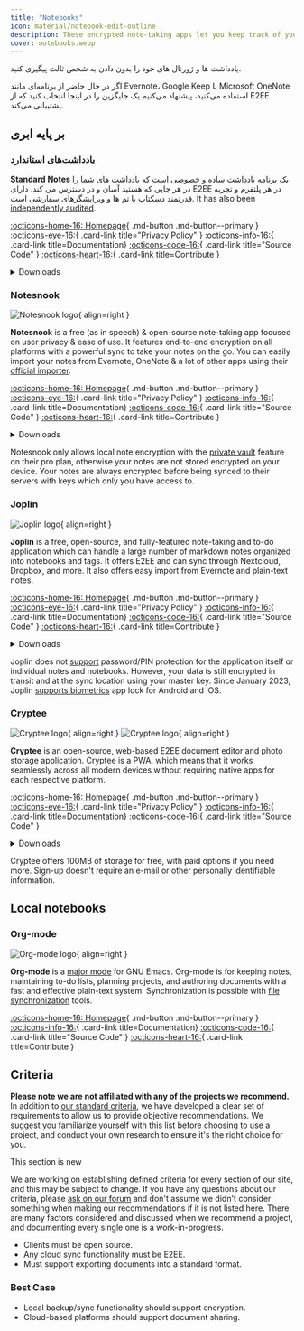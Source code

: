 ```yaml
---
title: "Notebooks"
icon: material/notebook-edit-outline
description: These encrypted note-taking apps let you keep track of your notes without giving them to a third-party.
cover: notebooks.webp
---
```


یادداشت ها و ژورنال های خود را بدون دادن به شخص ثالث پیگیری کنید.

اگر در حال حاضر از برنامه‌ای مانند Evernote، Google Keep یا Microsoft OneNote استفاده می‌کنید، پیشنهاد می‌کنیم یک جایگزین را در اینجا انتخاب کنید که از E2EE پشتیبانی می‌کند.

## بر پایه ابری

### یادداشت‌های استاندارد

<div class="admonition recommendation" markdown>

**Standard Notes** یک برنامه یادداشت ساده و خصوصی است که یادداشت های شما را در هر جایی که هستید آسان و در دسترس می کند. دارای E2EE در هر پلتفرم و تجربه قدرتمند دسکتاپ با تم ها و ویرایشگرهای سفارشی است. It has also been [independently audited](https://standardnotes.com/help/2/has-standard-notes-completed-a-third-party-security-audit).

[:octicons-home-16: Homepage](https://standardnotes.com){ .md-button .md-button--primary }
[:octicons-eye-16:](https://standardnotes.com/privacy){ .card-link title="Privacy Policy" }
[:octicons-info-16:](https://standardnotes.com/help){ .card-link title=Documentation}
[:octicons-code-16:](https://github.com/standardnotes){ .card-link title="Source Code" }
[:octicons-heart-16:](https://standardnotes.com/donate){ .card-link title=Contribute }

<details class="downloads" markdown>
<summary>Downloads</summary>

- [:simple-googleplay: Google Play](https://play.google.com/store/apps/details?id=com.standardnotes)
- [:simple-appstore: App Store](https://apps.apple.com/app/id1285392450)
- [:simple-github: GitHub](https://github.com/standardnotes/app/releases)
- [:simple-windows11: Windows](https://standardnotes.com)
- [:simple-apple: macOS](https://standardnotes.com)
- [:simple-linux: Linux](https://standardnotes.com)
- [:octicons-globe-16: Web](https://app.standardnotes.com)

</details>

</div>

### Notesnook

<div class="admonition recommendation" markdown>

![Notesnook logo](assets/img/notebooks/notesnook.svg){ align=right }

**Notesnook** is a free (as in speech) & open-source note-taking app focused on user privacy & ease of use. It features end-to-end encryption on all platforms with a powerful sync to take your notes on the go. You can easily import your notes from Evernote, OneNote & a lot of other apps using their [official importer](https://importer.notesnook.com).

[:octicons-home-16: Homepage](https://notesnook.com){ .md-button .md-button--primary }
[:octicons-eye-16:](https://notesnook.com/privacy){ .card-link title="Privacy Policy" }
[:octicons-info-16:](https://help.notesnook.com){ .card-link title=Documentation}
[:octicons-code-16:](https://github.com/streetwriters/notesnook){ .card-link title="Source Code" }
[:octicons-heart-16:](https://github.com/streetwriters/notesnook/blob/master/CONTRIBUTING.md){ .card-link title=Contribute }

<details class="downloads" markdown>
<summary>Downloads</summary>

- [:simple-googleplay: Google Play](https://play.google.com/store/apps/details?id=com.streetwriters.notesnook)
- [:simple-appstore: App Store](https://apps.apple.com/app/id1544027013)
- [:simple-github: GitHub](https://github.com/streetwriters/notesnook/releases)
- [:simple-windows11: Windows](https://notesnook.com/downloads)
- [:simple-apple: macOS](https://notesnook.com/downloads)
- [:simple-linux: Linux](https://notesnook.com/downloads)
- [:simple-firefoxbrowser: Firefox](https://notesnook.com/notesnook-web-clipper)
- [:simple-googlechrome: Chrome](https://chrome.google.com/webstore/detail/notesnook-web-clipper/kljhpemdlcnjohmfmkogahelkcidieaj)

</details>

</div>

Notesnook only allows local note encryption with the [private vault](https://help.notesnook.com/lock-notes-with-private-vault) feature on their pro plan, otherwise your notes are not stored encrypted on your device. Your notes are always encrypted before being synced to their servers with keys which only you have access to.

### Joplin

<div class="admonition recommendation" markdown>

![Joplin logo](assets/img/notebooks/joplin.svg){ align=right }

**Joplin** is a free, open-source, and fully-featured note-taking and to-do application which can handle a large number of markdown notes organized into notebooks and tags. It offers E2EE and can sync through Nextcloud, Dropbox, and more. It also offers easy import from Evernote and plain-text notes.

[:octicons-home-16: Homepage](https://joplinapp.org){ .md-button .md-button--primary }
[:octicons-eye-16:](https://joplinapp.org/privacy){ .card-link title="Privacy Policy" }
[:octicons-info-16:](https://joplinapp.org/help){ .card-link title=Documentation}
[:octicons-code-16:](https://github.com/laurent22/joplin){ .card-link title="Source Code" }
[:octicons-heart-16:](https://joplinapp.org/donate){ .card-link title=Contribute }

<details class="downloads" markdown>
<summary>Downloads</summary>

- [:simple-googleplay: Google Play](https://play.google.com/store/apps/details?id=net.cozic.joplin)
- [:simple-appstore: App Store](https://apps.apple.com/app/id1315599797)
- [:simple-github: GitHub](https://github.com/laurent22/joplin-android/releases)
- [:simple-windows11: Windows](https://joplinapp.org/#desktop-applications)
- [:simple-apple: macOS](https://joplinapp.org/#desktop-applications)
- [:simple-linux: Linux](https://joplinapp.org/#desktop-applications)
- [:simple-firefoxbrowser: Firefox](https://addons.mozilla.org/firefox/addon/joplin-web-clipper)
- [:simple-googlechrome: Chrome](https://chrome.google.com/webstore/detail/joplin-web-clipper/alofnhikmmkdbbbgpnglcpdollgjjfek)

</details>

</div>

Joplin does not [support](https://github.com/laurent22/joplin/issues/289) password/PIN protection for the application itself or individual notes and notebooks. However, your data is still encrypted in transit and at the sync location using your master key. Since January 2023, Joplin [supports biometrics](https://github.com/laurent22/joplin/commit/f10d9f75b055d84416053fab7e35438f598753e9) app lock for Android and iOS.

### Cryptee

<div class="admonition recommendation" markdown>

![Cryptee logo](./assets/img/notebooks/cryptee.svg#only-light){ align=right }
![Cryptee logo](./assets/img/notebooks/cryptee-dark.svg#only-dark){ align=right }

**Cryptee** is an open-source, web-based E2EE document editor and photo storage application. Cryptee is a PWA, which means that it works seamlessly across all modern devices without requiring native apps for each respective platform.

[:octicons-home-16: Homepage](https://crypt.ee){ .md-button .md-button--primary }
[:octicons-eye-16:](https://crypt.ee/privacy){ .card-link title="Privacy Policy" }
[:octicons-info-16:](https://crypt.ee/help){ .card-link title=Documentation}
[:octicons-code-16:](https://github.com/cryptee){ .card-link title="Source Code" }

<details class="downloads" markdown>
<summary>Downloads</summary>

- [:octicons-globe-16: PWA](https://crypt.ee/download)

</details>

</div>

Cryptee offers 100MB of storage for free, with paid options if you need more. Sign-up doesn't require an e-mail or other personally identifiable information.

## Local notebooks

### Org-mode

<div class="admonition recommendation" markdown>

![Org-mode logo](assets/img/notebooks/org-mode.svg){ align=right }

**Org-mode** is a [major mode](https://gnu.org/software/emacs/manual/html_node/elisp/Major-Modes.html) for GNU Emacs. Org-mode is for keeping notes, maintaining to-do lists, planning projects, and authoring documents with a fast and effective plain-text system. Synchronization is possible with [file synchronization](file-sharing.md#file-sync) tools.

[:octicons-home-16: Homepage](https://orgmode.org){ .md-button .md-button--primary }
[:octicons-info-16:](https://orgmode.org/manuals.html){ .card-link title=Documentation}
[:octicons-code-16:](https://git.savannah.gnu.org/cgit/emacs/org-mode.git){ .card-link title="Source Code" }
[:octicons-heart-16:](https://liberapay.com/bzg){ .card-link title=Contribute }

</details>

</div>

## Criteria

**Please note we are not affiliated with any of the projects we recommend.** In addition to [our standard criteria](about/criteria.md), we have developed a clear set of requirements to allow us to provide objective recommendations. We suggest you familiarize yourself with this list before choosing to use a project, and conduct your own research to ensure it's the right choice for you.

<div class="admonition example" markdown>
<p class="admonition-title">This section is new</p>

We are working on establishing defined criteria for every section of our site, and this may be subject to change. If you have any questions about our criteria, please [ask on our forum](https://discuss.privacyguides.net/latest) and don't assume we didn't consider something when making our recommendations if it is not listed here. There are many factors considered and discussed when we recommend a project, and documenting every single one is a work-in-progress.

</div>

- Clients must be open source.
- Any cloud sync functionality must be E2EE.
- Must support exporting documents into a standard format.

### Best Case

- Local backup/sync functionality should support encryption.
- Cloud-based platforms should support document sharing.
